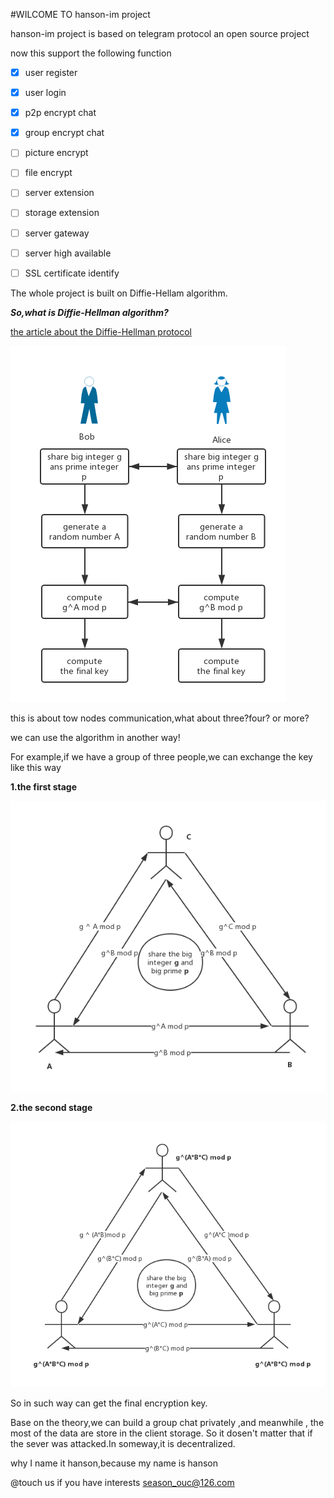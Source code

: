 #WILCOME TO hanson-im project

hanson-im project is based on telegram protocol
an open source project

now this support the following function 

- [x] user register
- [x] user login
- [x] p2p encrypt chat 
- [x] group encrypt chat
- [ ] picture encrypt
- [ ] file encrypt
- [ ] server extension
- [ ] storage  extension
- [ ] server gateway
- [ ] server high available
- [ ] SSL certificate identify



The whole project is built on Diffie-Hellam algorithm.

***So,what is Diffie-Hellman algorithm?***

[the article about the Diffie-Hellman protocol](http://cs.indstate.edu/~skallam/doc.pdf )

![](/book/protocol1.0_1.png)

this is about tow nodes communication,what about three?four? or more?

we can use the algorithm in another way!

For example,if we have a group of three people,we can exchange the key like this way

**1.the first stage**

![](/book/protocol1.0_2.png)

**2.the second stage**

![](/book/protocol1.0_3.png)

So in such way can get the final  encryption key.

Base on the theory,we can build a group chat privately ,and meanwhile ,
the most of the data are store in the client storage.
So it dosen't  matter that if the sever was attacked.In someway,it is decentralized.



why I name it hanson,because my name is hanson

@touch us if you have interests season_ouc@126.com


